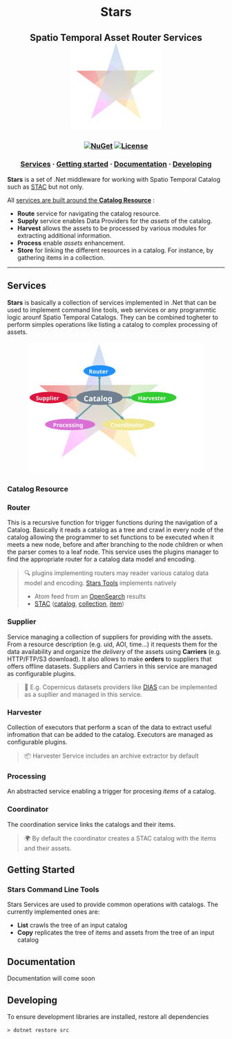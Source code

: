 <h1 align="center">Stars</h1>


<h2 align="center">
Spatio Temporal Asset Router Services
<br/>
<img src="docs/logo/Stars_logo.png" height="200" />

</h2>

<h3 align="center">

  <!-- [![Build Status](https://travis-ci.com/Terradue/DotNetStac.svg?branch=develop)](https://travis-ci.com/Terradue/DotNetStac) -->
  [![NuGet](https://img.shields.io/nuget/vpre/Terradue.Stars)](https://www.nuget.org/packages/Terradue.Stars)
  [![License](https://img.shields.io/badge/license-AGPL3-blue.svg)](LICENSE)
  <!-- [![Binder](https://mybinder.org/badge_logo.svg)](https://mybinder.org/v2/gh/Terradue/DotNetStac/develop?filepath=example.ipynb) -->

</h3>

<h3 align="center">
  <a href="#Services">Services</a>
  <span> · </span>
  <a href="#Getting-Started">Getting started</a>
  <span> · </span>
  <a href="#Documentation">Documentation</a>
  <span> · </span>
  <a href="#Developing">Developing</a>
</h3>

**Stars** is a set of .Net middleware for working with Spatio Temporal Catalog such as [STAC](https://stacspec.org) but not only.

All [services are built around the **Catalog Resource**](#catalog-resource) :

* **Route** service for navigating the catalog resource.
* **Supply** service enables Data Providers for the *assets* of the catalog.
* **Harvest** allows the assets to be processed by various modules for extracting additional information.
* **Process** enable *assets* enhancement.
* **Store** for linking the different resources in a catalog. For instance, by gathering items in a collection.

***

## Services

**Stars** is basically a collection of services implemented in .Net that can be used to implement command line tools, web services or any programmtic logic arounf Spatio Temporal Catalogs.
They can be combined togheter to perform simples operations like listing a catalog to complex processing of assets.

<h4 align="center">
<IMG SRC="docs/diagrams/servicesStarsConcepts.svg" ALIGN=”left” HSPACE=”50” VSPACE=”50” height="300"/>
</h4>

### Catalog Resource

### Router

This is a recursive function for trigger functions during the navigation of a Catalog. Basically it reads a catalog as a tree and crawl in every node of the catalog allowing the programmer to set functions to be executed when it meets a new node, before and after branching to the node children or when the parser comes to a leaf node.
This service uses the plugins manager to find the appropriate router for a catalog data model and encoding.

> :mag: plugins implementing routers may reader various catalog data model and encoding. [Stars Tools](#Stars-Tools) implements natively
> * Atom feed from an [OpenSearch](https://github.com/dewitt/opensearch) results
> * [STAC](https://stacspec.org) ([catalog](https://github.com/radiantearth/stac-spec/tree/master/catalog-spec), [collection](https://github.com/radiantearth/stac-spec/tree/master/collection-spec), [item](https://github.com/radiantearth/stac-spec/tree/master/catalog-spec))

### Supplier

Service managing a collection of suppliers for providing with the assets. From a resource description (e.g. uid, AOI, time...) it requests them for the data availability and organize the *delivery* of the assets using **Carriers** (e.g. HTTP/FTP/S3 download). It also allows to make **orders** to suppliers that offers offline datasets. Suppliers and Carriers in this service are managed as configurable plugins.

> :satellite: E.g. Copernicus datasets providers like [DIAS](https://www.copernicus.eu/en/access-data/dias) can be implemented as a supllier and managed in this service.

### Harvester

Collection of executors that perform a scan of the data to extract useful infromation that can be added to the catalog. Executors are managed as configurable plugins.

> :package: Harvester Service includes an archive extractor by default

### Processing

An abstracted service enabling a trigger for procesing *items* of a catalog.

### Coordinator

The coordination service links the catalogs and their items.

> :earth_africa: By default the coordinator creates a STAC catalog with the items and their assets.

## Getting Started

### Stars Command Line Tools

Stars Services are used to provide common operations with catalogs. The currently implemented ones are:

* **List** crawls the tree of an input catalog
* **Copy** replicates the tree of items and assets from the tree of an input catalog

## Documentation

Documentation will come soon

## Developing

To ensure development libraries are installed, restore all dependencies

```
> dotnet restore src
```
